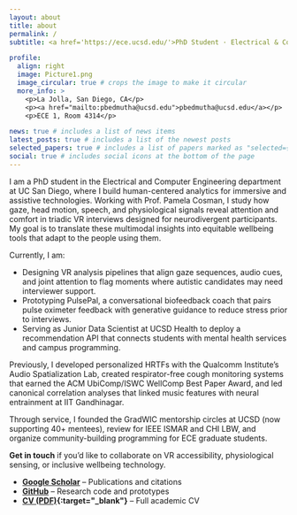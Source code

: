 ```yaml
---
layout: about
title: about
permalink: /
subtitle: <a href='https://ece.ucsd.edu/'>PhD Student · Electrical & Computer Engineering, UC San Diego</a>

profile:
  align: right
  image: Picture1.png
  image_circular: true # crops the image to make it circular
  more_info: >
    <p>La Jolla, San Diego, CA</p>
    <p><a href="mailto:pbedmutha@ucsd.edu">pbedmutha@ucsd.edu</a></p>
    <p>ECE 1, Room 4314</p>

news: true # includes a list of news items
latest_posts: true # includes a list of the newest posts
selected_papers: true # includes a list of papers marked as "selected={true}"
social: true # includes social icons at the bottom of the page
---
```


I am a PhD student in the Electrical and Computer Engineering department at UC San Diego, where I build human-centered analytics for immersive and assistive technologies. Working with Prof. Pamela Cosman, I study how gaze, head motion, speech, and physiological signals reveal attention and comfort in triadic VR interviews designed for neurodivergent participants. My goal is to translate these multimodal insights into equitable wellbeing tools that adapt to the people using them.

Currently, I am:

- Designing VR analysis pipelines that align gaze sequences, audio cues, and joint attention to flag moments where autistic candidates may need interviewer support.
- Prototyping PulsePal, a conversational biofeedback coach that pairs pulse oximeter feedback with generative guidance to reduce stress prior to interviews.
- Serving as Junior Data Scientist at UCSD Health to deploy a recommendation API that connects students with mental health services and campus programming.

Previously, I developed personalized HRTFs with the Qualcomm Institute’s Audio Spatialization Lab, created respirator-free cough monitoring systems that earned the ACM UbiComp/ISWC WellComp Best Paper Award, and led canonical correlation analyses that linked music features with neural entrainment at IIT Gandhinagar.

Through service, I founded the GradWIC mentorship circles at UCSD (now supporting 40+ mentees), review for IEEE ISMAR and CHI LBW, and organize community-building programming for ECE graduate students.

**Get in touch** if you’d like to collaborate on VR accessibility, physiological sensing, or inclusive wellbeing technology.

- **[Google Scholar](https://scholar.google.com/citations?user=jI689kYAAAAJ)** – Publications and citations
- **[GitHub](https://github.com/poorvabedmutha31)** – Research code and prototypes
- **[CV (PDF)](/assets/files/Poorva_Satish_Bedmutha_CV_Resume.pdf){:target="_blank"}** – Full academic CV
